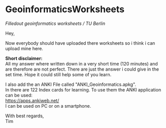 # GeoinformaticsWorksheets
*Filledout geoinformatics worksheets / TU Berlin*

Hey,

Now everybody should have uploaded there worksheets so i think i can upload mine here.

**Short disclaimer:**<br />
All my answer where written down in a very short time (120 minutes) and are therefore are not perfect. There are just the answer i could give in the set time.
Hope it could still help some of you learn.

I also add the an ANKI File called "ANKI_Geoinformatics.apkg". <br />
In there are 122 Index cards for learning. To use them the ANKI application can be used: <br />
https://apps.ankiweb.net/  <br />
I can be used on PC or on a smartphone.

With best regards,<br />
Tim
